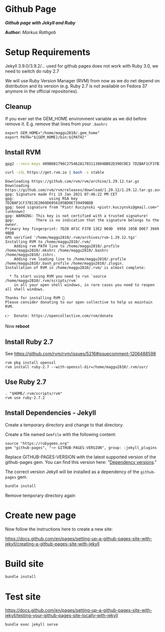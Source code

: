 Github Page
==============

***Github page with Jekyll and Ruby***

**Author:** *Markus Rathgeb*

# Setup Requirements

Jekyll 3.9.0/3.9.2/... used for github pages does not work with Ruby 3.0, we need to switch do ruby 2.7

We will use Ruby Version Manager (RVM) from now as we do net depend on distribution and its version (e.g. Ruby 2.7 is not available on Fedora 37 anymore in the official repositories).

## Cleanup

If you ever set the GEM_HOME environment variable as we did before remove it.
E.g. remove that lines from your `.bashrc`

```
export GEM_HOME="/home/maggu2810/.gem_home"
export PATH="${GEM_HOME}/bin:${PATH}"
```

## Install RVM

```sh
gpg2 --recv-keys 409B6B1796C275462A1703113804BB82D39DC0E3 7D2BAF1CF37B13E2069D6956105BD0E739499BDB

curl -sSL https://get.rvm.io | bash -s stable
```

```text
Downloading https://github.com/rvm/rvm/archive/1.29.12.tar.gz
Downloading https://github.com/rvm/rvm/releases/download/1.29.12/1.29.12.tar.gz.asc
gpg: Signature made Fri 15 Jan 2021 07:46:22 PM CET
gpg:                using RSA key 7D2BAF1CF37B13E2069D6956105BD0E739499BDB
gpg: Good signature from "Piotr Kuczynski <piotr.kuczynski@gmail.com>" [unknown]
gpg: WARNING: This key is not certified with a trusted signature!
gpg:          There is no indication that the signature belongs to the owner.
Primary key fingerprint: 7D2B AF1C F37B 13E2 069D  6956 105B D0E7 3949 9BDB
GPG verified '/home/maggu2810/.rvm/archives/rvm-1.29.12.tgz'
Installing RVM to /home/maggu2810/.rvm/
    Adding rvm PATH line to /home/maggu2810/.profile /home/maggu2810/.mkshrc /home/maggu2810/.bashrc /home/maggu2810/.zshrc.
    Adding rvm loading line to /home/maggu2810/.profile /home/maggu2810/.bash_profile /home/maggu2810/.zlogin.
Installation of RVM in /home/maggu2810/.rvm/ is almost complete:

  * To start using RVM you need to run `source /home/maggu2810/.rvm/scripts/rvm`
    in all your open shell windows, in rare cases you need to reopen all shell windows.

Thanks for installing RVM 🙏
Please consider donating to our open collective to help us maintain RVM.

👉  Donate: https://opencollective.com/rvm/donate
```

Now **reboot**

## Install Ruby 2.7

See https://github.com/rvm/rvm/issues/5216#issuecomment-1206488598

```
rvm pkg install openssl
rvm install ruby-2.7 --with-openssl-dir=/home/maggu2810/.rvm/usr/
```

## Use Ruby 2.7

```
. "$HOME/.rvm/scripts/rvm"
rvm use ruby-2.7.2
```

## Install Dependencies - Jekyll

Create a temporary directory and change to that directory.

Create a file named `Gemfile` with the following content:

```text
source "https://rubygems.org"
gem "github-pages", "~> GITHUB-PAGES-VERSION", group: :jekyll_plugins
```

Replace GITHUB-PAGES-VERSION with the latest supported version of the github-pages gem. You can find this version here: "[Dependency versions](https://pages.github.com/versions/)."

The correct version Jekyll will be installed as a dependency of the `github-pages` gem.

```sh
bundle install
```

Remove temporary directory again

# Create new page

Now follow the instructions here to create a new site:

https://docs.github.com/en/pages/setting-up-a-github-pages-site-with-jekyll/creating-a-github-pages-site-with-jekyll

# Build site

```sh
bundle install
```

# Test site

https://docs.github.com/en/pages/setting-up-a-github-pages-site-with-jekyll/testing-your-github-pages-site-locally-with-jekyll

```sh
bundle exec jekyll serve
```
